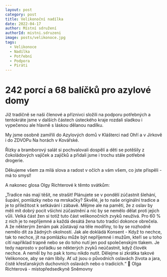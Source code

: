 ```yaml
---
layout: post
category: post
title: Velikonoční nadílka 
date: 2022-04-17
author: Místní sdružení
authorId: mistni.sdruzeni 
image: posts/velikonoce.jpg
tags:
  - Velikonoce
  - Nadílka
  - Potřební
  - Podpora
  - Piráti
---
```


# 242 porcí a 68 balíčků pro azylové domy 

Již tradičně se naši členové a příznivci složili na podporu potřebných a tentokráte jsme v dalších 
částech ústeckého kraje rozdali sladkou i vypečenou ale hlavně s láskou dělanou nadílku.

My jsme osobně zamířili do Azylových domů v Klášterci nad Ohří a v Jirkově i do ZDVOPu Na horách v Kovářské.
 
Řízky a bramborový salát si pochvalovali dospělí a děti se potěšily z čokoládových vajíček a zajíčků a přidali jsme i trochu stále potřebné drogerie.

Děkujeme všem za milá slova a radost v očích a vám všem, co jste přispěli - má to smysl!

A nakonec glosa Olgy Richterové k těmto svátkům:

„Tradice nás mají těšit, ne strašit!
Plánujete se v pondělí zúčastnit šlehání, šupání, pomlázky nebo na mrskačky? Skvělé, je to naše originální tradice a je to příležitost k setkávání i zábavě. Mějme ale na paměti, že z oslav by měli mít dobrý pocit všichni zúčastnění a nic by se nemělo dělat proti jejich vůli. 
Velká část žen si totiž tuto část velikonočních zvyků neužívá. Pro 60 % z nich je to nepříjemné a každá desátá žena tuto tradici dokonce obrečela. A že některým ženám pak zůstávají na těle modřiny, to by se rozhodně nemělo dít za žádných okolností. Jak ale dokládá Konsent - Když to nechce, tak to nechce, jít na pomlázku může být nepříjemné i mužům, kteří se u toho cítí například trapně nebo se do toho nutí jen pod společenským tlakem. 
Je tedy naprosto v pořádku se některých zvyků neúčastnit, když člověk nechce. A neměl by ho pak k tomu nikdo nutit. Dělejme si zkrátka takové Velikonoce, aby se nám líbily. Ať už jsou o původních oslavách života a jara, čistě křesťanských duchovních oslavách nebo o tradicích.“ 🙂
Olga Richterová - místopředsedkyně Sněmovny
